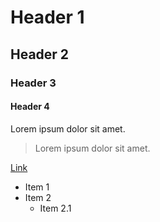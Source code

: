 # Header 1
## Header 2
### Header 3
#### Header 4

Lorem ipsum dolor sit amet.

> Lorem ipsum dolor sit amet.

[Link](/)

* Item 1
* Item 2
  * Item 2.1
